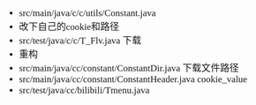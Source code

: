 <span  style="font-family: Simsun,serif; font-size: 17px; ">

- src/main/java/c/c/utils/Constant.java
- 改下自己的cookie和路径
- src/test/java/c/c/T_Flv.java 下载
- 重构
- src/main/java/cc/constant/ConstantDir.java 下载文件路径
- src/main/java/cc/constant/ConstantHeader.java cookie_value
- src/test/java/cc/bilibili/Tmenu.java

</span>
